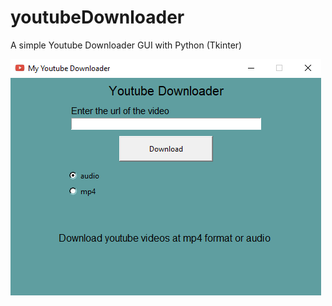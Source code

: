 # youtubeDownloader
A simple Youtube Downloader GUI with Python (Tkinter)

![ytdownloader](/images/ytdownloader.png)

